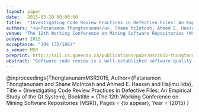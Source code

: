 ```yaml
---
layout: paper
date:   2015-03-20 00:00:00
title:  "Investigating Code Review Practices in Defective Files: An Empirical Study of the Qt System"
authors: "<u>Patanamon Thongtanunam</u>, Shane McIntosh, Ahmed E. Hassan, Hajimu Iida"
venue: "The 12th Working Conference on Mining Software Repositories (MSR2015)"
pubyear: 2015
acceptance: "30% (32/106)"
s_venue: MSR
preprint: http://sail.cs.queensu.ca/publications/pubs/msr2015-thongtanunam.pdf
abstract: "Software code review is a well-established software quality practice. Recently, Modern Code Review (MCR) has been widely adopted in both open source and industrial projects. To evaluate the impact that characteristics of MCR practices have on software quality, this paper comparatively studies MCR practices in defective and clean source code files. We investigate defective files along two perspectives: 1) files that will eventually have defects (i.e., future-defective files) and 2) files that have historically been defective (i.e., risky files). Through an empirical study of 11,736 reviews of changes to 24,486 files from the Qt open source system, we find that both future-defective files and risky files tend to be reviewed less rigorously than their clean counterparts. We also find that the concerns addressed during the code reviews of both defective and clean files tend to enhance evolvability, i.e., ease future maintenance (like documentation), rather than focus on functional issues (like incorrect program logic). Our findings suggest that although functionality concerns are rarely addressed during code review, the rigor of the reviewing process that is applied to a source code file throughout a development cycle shares a link with its defect proneness."
---
```

@inproceedings{ThongtanunamMSR2015,
	Author={Patanamon Thongtanunam and Shane McIntosh and Ahmed E. Hassan and Hajimu Iida},
	Title = {Investigating Code Review Practices in Defective Files: An Empirical Study of the Qt System},
	Booktitle = {The 12th Working Conference on Mining Software Repositories (MSR)},
	Pages = {to appear},
	Year = {2015}
}